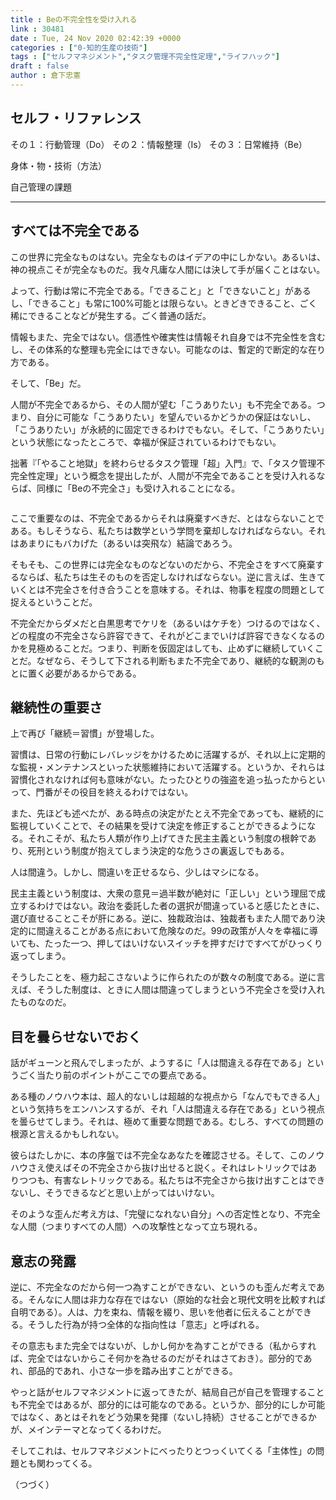 ```yaml
---
title : Beの不完全性を受け入れる
link : 30481
date : Tue, 24 Nov 2020 02:42:39 +0000
categories : ["0-知的生産の技術"]
tags : ["セルフマネジメント","タスク管理不完全性定理","ライフハック"]
draft : false
author : 倉下忠憲
---
```


<h2>セルフ・リファレンス</h2>

その１：行動管理（Do）
その２：情報整理（Is）
その３：日常維持（Be）

身体・物・技術（方法）

自己管理の課題

<hr />

<h2>すべては不完全である</h2>

この世界に完全なものはない。完全なものはイデアの中にしかない。あるいは、神の視点こそが完全なものだ。我々凡庸な人間には決して手が届くことはない。

よって、行動は常に不完全である。「できること」と「できないこと」があるし、「できること」も常に100%可能とは限らない。ときどきできること、ごく稀にできることなどが発生する。ごく普通の話だ。

情報もまた、完全ではない。信憑性や確実性は情報それ自身では不完全性を含むし、その体系的な整理も完全にはできない。可能なのは、暫定的で断定的な在り方である。

そして、「Be」だ。

人間が不完全であるから、その人間が望む「こうありたい」も不完全である。つまり、自分に可能な「こうありたい」を望んでいるかどうかの保証はないし、「こうありたい」が永続的に固定できるわけでもない。そして、「こうありたい」という状態になったところで、幸福が保証されているわけでもない。

拙著『「やること地獄」を終わらせるタスク管理「超」入門』で、「タスク管理不完全性定理」という概念を提出したが、人間が不完全であることを受け入れるならば、同様に「Beの不完全さ」も受け入れることになる。

<p style="text-align: center;"><a href="http://www.amazon.co.jp/exec/obidos/ASIN/4065151562/rashita1000-22/ref=nosim/" target="_blank" rel="noopener noreferrer" name="amazletlink"><img class="aligncenter" style="border: none;" src="https://images-na.ssl-images-amazon.com/images/I/31yz41bTULL._SX302_BO1,204,203,200_._SY346_.jpg" alt="" /></a></p>

ここで重要なのは、不完全であるからそれは廃棄すべきだ、とはならないことである。もしそうなら、私たちは数学という学問を棄却しなければならない。それはあまりにもバカげた（あるいは突飛な）結論であろう。

そもそも、この世界には完全なものなどないのだから、不完全さをすべて廃棄するならば、私たちは生そのものを否定しなければならない。逆に言えば、生きていくとは不完全さを付き合うことを意味する。それは、物事を程度の問題として捉えるということだ。

不完全だからダメだと白黒思考でケリを（あるいはケチを）つけるのではなく、どの程度の不完全さなら許容できて、それがどこまでいけば許容できなくなるのかを見極めることだ。つまり、判断を仮固定はしても、止めずに継続していくことだ。なぜなら、そうして下される判断もまた不完全であり、継続的な観測のもとに置く必要があるからである。

<h2>継続性の重要さ</h2>

上で再び「継続＝習慣」が登場した。

習慣は、日常の行動にレバレッジをかけるために活躍するが、それ以上に定期的な監視・メンテナンスといった状態維持において活躍する。というか、それらは習慣化されなければ何も意味がない。たったひとりの強盗を追っ払ったからといって、門番がその役目を終えるわけではない。

また、先ほども述べたが、ある時点の決定がたとえ不完全であっても、継続的に監視していくことで、その結果を受けて決定を修正することができるようになる。それこそが、私たち人類が作り上げてきた民主主義という制度の根幹であり、死刑という制度が抱えてしまう決定的な危うさの裏返しでもある。

人は間違う。しかし、間違いを正せるなら、少しはマシになる。

民主主義という制度は、大衆の意見＝過半数が絶対に「正しい」という理屈で成立するわけではない。政治を委託した者の選択が間違っていると感じたときに、選び直せることこそが肝にある。逆に、独裁政治は、独裁者もまた人間であり決定的に間違えることがある点において危険なのだ。99の政策が人々を幸福に導いても、たった一つ、押してはいけないスイッチを押すだけですべてがひっくり返ってしまう。

そうしたことを、極力起こさないように作られたのが数々の制度である。逆に言えば、そうした制度は、ときに人間は間違ってしまうという不完全さを受け入れたものなのだ。

<h2>目を曇らせないでおく</h2>

話がギューンと飛んでしまったが、ようするに「人は間違える存在である」というごく当たり前のポイントがここでの要点である。

ある種のノウハウ本は、超人的ないしは超越的な視点から「なんでもできる人」という気持ちをエンハンスするが、それ「人は間違える存在である」という視点を曇らせてしまう。それは、極めて重要な問題である。むしろ、すべての問題の根源と言えるかもしれない。

彼らはたしかに、本の序盤では不完全なあなたを確認させる。そして、このノウハウさえ使えばその不完全さから抜け出せると説く。それはレトリックではありつつも、有害なレトリックである。私たちは不完全さから抜け出すことはできないし、そうできるなどと思い上がってはいけない。

そのような歪んだ考え方は、「完璧になれない自分」への否定性となり、不完全な人間（つまりすべての人間）への攻撃性となって立ち現れる。

<h2>意志の発露</h2>

逆に、不完全なのだから何一つ為すことができない、というのも歪んだ考えである。そんなに人間は非力な存在ではない（原始的な社会と現代文明を比較すれば自明である）。人は、力を束ね、情報を綴り、思いを他者に伝えることができる。そうした行為が持つ全体的な指向性は「意志」と呼ばれる。

その意志もまた完全ではないが、しかし何かを為すことができる（私からすれば、完全ではないからこそ何かを為せるのだがそれはさておき）。部分的であれ、部品的であれ、小さな一歩を踏み出すことができる。

やっと話がセルフマネジメントに返ってきたが、結局自己が自己を管理することも不完全ではあるが、部分的には可能なのである。というか、部分的にしか可能ではなく、あとはそれをどう効果を発揮（ないし持続）させることができるかが、メインテーマとなってくるわけだ。

そしてこれは、セルフマネジメントにべったりとつっくいてくる「主体性」の問題とも関わってくる。

（つづく）